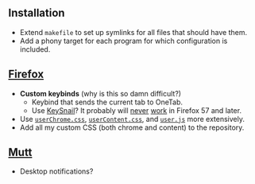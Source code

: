 ## Installation

*   Extend `makefile` to set up symlinks for all files that should have them.
*   Add a phony target for each program for which configuration is included.

## [Firefox][]

*   **Custom keybinds** (why is this so damn difficult?)
    *   Keybind that sends the current tab to OneTab.
    *   Use [KeySnail](https://github.com/mooz/keysnail)?  It probably will
        [never][keysnail-issue-220] [work][keysnail-issue-222] in Firefox 57 and later.
*   Use [`userChrome.css`][], [`userContent.css`][], and [`user.js`][] more extensively.
*   Add all my custom CSS (both chrome and content) to the repository.

[Firefox]: /home/mozilla/firefox/ctontcrf.default/
[KeySnail]: https://github.com/mooz/keysnail
[keysnail-issue-220]: https://github.com/mooz/keysnail/issues/220
[keysnail-issue-222]: https://github.com/mooz/keysnail/issues/222
[`userChrome.css`]: /home/mozilla/firefox/ctontcrf.default/chrome/userChrome.css
[`userContent.css`]: /home/mozilla/firefox/ctontcrf.default/chrome/userContent.css
[`user.js`]: /home/mozilla/firefox/ctontcrf.default/user.js

## [Mutt][]

*   Desktop notifications?

[Mutt]: /home/mutt/
